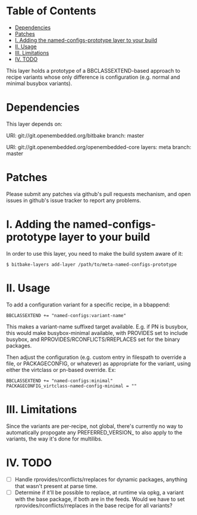 Table of Contents
=================

<!-- START doctoc generated TOC please keep comment here to allow auto update -->
<!-- DON'T EDIT THIS SECTION, INSTEAD RE-RUN doctoc TO UPDATE -->


- [Dependencies](#dependencies)
- [Patches](#patches)
- [I. Adding the named-configs-prototype layer to your build](#i-adding-the-named-configs-prototype-layer-to-your-build)
- [II. Usage](#ii-usage)
- [III. Limitations](#iii-limitations)
- [IV. TODO](#iv-todo)

<!-- END doctoc generated TOC please keep comment here to allow auto update -->

This layer holds a prototype of a BBCLASSEXTEND-based approach to recipe
variants whose only difference is configuration (e.g. normal and minimal
busybox variants).

Dependencies
============

This layer depends on:

  URI: git://git.openembedded.org/bitbake
  branch: master

  URI: git://git.openembedded.org/openembedded-core
  layers: meta
  branch: master


Patches
=======

Please submit any patches via github's pull requests mechanism, and open
issues in github's issue tracker to report any problems.

I. Adding the named-configs-prototype layer to your build
=========================================================

In order to use this layer, you need to make the build system aware of
it:

    $ bitbake-layers add-layer /path/to/meta-named-configs-prototype

II. Usage
=========

To add a configuration variant for a specific recipe, in a bbappend:

    BBCLASSEXTEND += "named-configs:variant-name"

This makes a variant-name suffixed target available. E.g. if PN is busybox,
this would make busybox-minimal available, with PROVIDES set to include
busybox, and RPROVIDES/RCONFLICTS/RREPLACES set for the binary packages.

Then adjust the configuration (e.g. custom entry in filespath to override
a file, or PACKAGECONFIG, or whatever) as appropriate for the variant, using
either the virtclass or pn-based override. Ex:

    BBCLASSEXTEND += "named-configs:minimal"
    PACKAGECONFIG_virtclass-named-config-minimal = ""

III. Limitations
================

Since the variants are per-recipe, not global, there's currently no way to
automatically propogate any PREFERRED_VERSION_<recipe> to also apply to the
variants, the way it's done for multilibs.

IV. TODO
========

- [ ] Handle rprovides/rconflicts/rreplaces for dynamic packages, anything
  that wasn't present at parse time.
- [ ] Determine if it'll be possible to replace, at runtime via opkg,
  a variant with the base package, if both are in the feeds. Would we have
  to set rprovides/rconflicts/rreplaces in the base recipe for all variants?
